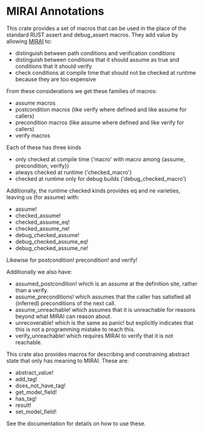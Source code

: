 # MIRAI Annotations

This crate provides a set of macros that can be used in the place of the standard RUST assert and debug_assert macros.
They add value by allowing [MIRAI](https://github.com/facebookexperimental/MIRAI) to:
* distinguish between path conditions and verification conditions
* distinguish between conditions that it should assume as true and conditions that it should verify
* check conditions at compile time that should not be checked at runtime because they are too expensive

From these considerations we get these families of macros:
* assume macros
* postcondition macros (like verify where defined and like assume for callers)
* precondition macros (like assume where defined and like verify for callers)
* verify macros

Each of these has three kinds
* only checked at compile time ('macro' with macro among {assume, precondition, verify})
* always checked at runtime ('checked_macro')
* checked at runtime only for debug builds ('debug_checked_macro')

Additionally, the runtime checked kinds provides eq and ne varieties, leaving us (for assume) with:
* assume!
* checked_assume!
* checked_assume_eq!
* checked_assume_ne!
* debug_checked_assume!
* debug_checked_assume_eq!
* debug_checked_assume_ne!

Likewise for postcondition! precondition! and verify!

Additionally we also have:
* assumed_postcondition! which is an assume at the definition site, rather than a verify.
* assume_preconditions! which assumes that the caller has satisfied all (inferred) preconditions of the next call.
* assume_unreachable! which assumes that it is unreachable for reasons beyond what MIRAI can reason about.
* unrecoverable! which is the same as panic! but explicitly indicates that this is not a programming mistake to reach this.
* verify_unreachable! which requires MIRAI to verify that it is not reachable.

This crate also provides macros for describing and constraining abstract state that only has meaning to MIRAI. These are:
* abstract_value!
* add_tag!
* does_not_have_tag!  
* get_model_field!
* has_tag!  
* result!
* set_model_field!

See the documentation for details on how to use these.